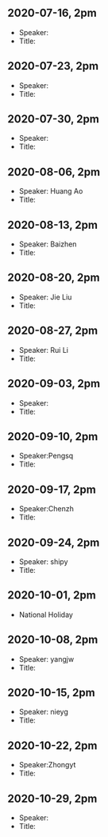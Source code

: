 ## 2020-07-16, 2pm
* Speaker:
* Title:

## 2020-07-23, 2pm
* Speaker:
* Title:

## 2020-07-30, 2pm
* Speaker:
* Title:

## 2020-08-06, 2pm
* Speaker: Huang Ao
* Title:

## 2020-08-13, 2pm
* Speaker: Baizhen
* Title:

## 2020-08-20, 2pm
* Speaker: Jie Liu
* Title:

## 2020-08-27, 2pm
* Speaker: Rui Li
* Title:

## 2020-09-03, 2pm
* Speaker:
* Title:

## 2020-09-10, 2pm
* Speaker:Pengsq
* Title:

## 2020-09-17, 2pm
* Speaker:Chenzh
* Title:

## 2020-09-24, 2pm
* Speaker: shipy
* Title:

## 2020-10-01, 2pm
* National Holiday 

## 2020-10-08, 2pm
* Speaker: yangjw
* Title:

## 2020-10-15, 2pm
* Speaker: nieyg
* Title:

## 2020-10-22, 2pm
* Speaker:Zhongyt
* Title:

## 2020-10-29, 2pm
* Speaker:
* Title:
